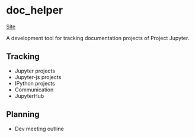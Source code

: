 # doc_helper

[Site](http://www.iheartjupyterdocs.org/)

A development tool for tracking documentation projects of Project Jupyter.

## Tracking
* Jupyter projects
* Jupyter-js projects
* IPython projects
* Communication
* JupyterHub

## Planning
* Dev meeting outline
